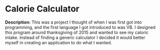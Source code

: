 # Calorie Calculator

<b>Description:</b> This was a project I thought of when I was first got into programming, and the first language I got introduced to was VB. I designed this program around thanksgiving of 2015 and wanted to see my caloric intake. Instead of finding a generic calculator I decided it would better myself in creating an application to do what I wanted.
